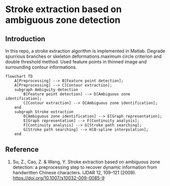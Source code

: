 # Stroke extraction based on ambiguous zone detection

## Introduction
In this repo, a stroke extraction algorithm is implemented in Matlab. Degrade spurrious branches or skeleton deformations.maximum circle criterion and double threshold method.
Used feature points in thinned image and surrounding contour informations.

```mermaid
flowchart TD
    A[Preprocessing] --> B[Feature point detection];
    A[Preprocessing] --> C[Contour extraction];
    subgraph Ambiguity detection
        B[Feature point detection] --> D[Ambiguous zone identification];
        C[Contour extraction] --> D[Ambiguous zone identification];
    end
    subgraph Stroke extraction
        D[Ambiguous zone identification] --> E[Graph representation];
        E[Graph representation] --> F[Continuity analysis];
        F[Continuity analysis] --> G[Stroke path searching];
        G[Stroke path searching] --> H[B-spline interpolation];
    end   
```

## Reference
1. Su, Z., Cao, Z. & Wang, Y. Stroke extraction based on ambiguous zone detection: a preprocessing step to recover dynamic information from handwritten Chinese characters. IJDAR 12, 109–121 (2009). https://doi.org/10.1007/s10032-009-0085-9 

